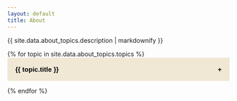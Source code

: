 ```yaml
---
layout: default
title: About
---
```

<head>
<meta name="viewport" content="width=device-width, initial-scale=1">
<style>
.collapsible {
  cursor: pointer;
  padding: 18px;
  width: 100%;
  border: none;
  text-align: left;
  outline: none;
  font-size: 15px;
  font-weight: bold;
  background-color: #f0e7d5;
}
.active, .collapsible:hover {
  background-color: #CC6633;
}
.collapsible:after {
  content: '\002B';
  font-weight: bold;
  float: right;
  margin-left: 5px;
}
.active:after {
  content: "\2212";
}
.content {
  padding: 0 18px;
  max-height: 0;
  overflow: hidden;
  transition: max-height 0.2s ease-out;
  }
</style>
</head>
<body>

<div class="description">
  <!-- Directly displaying the description -->
  <p>{{ site.data.about_topics.description | markdownify }}</p>
</div>

{% for topic in site.data.about_topics.topics %}
  <button class="collapsible">{{ topic.title }}</button>
  <div class="content">
    <p>{{ topic.content | markdownify }}</p>
  </div>
{% endfor %}

<script>
var coll = document.getElementsByClassName("collapsible");
var i;

for (i = 0; i < coll.length; i++) {
  coll[i].addEventListener("click", function() {
    this.classList.toggle("active");
    var content = this.nextElementSibling;
    if (content.style.maxHeight){
      content.style.maxHeight = null;
    } else {
      content.style.maxHeight = content.scrollHeight + "px";
    } 
  });
}
</script>

</body>
